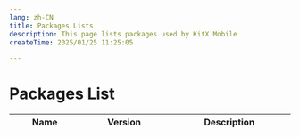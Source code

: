 ```yaml
---
lang: zh-CN
title: Packages Lists
description: This page lists packages used by KitX Mobile
createTime: 2025/01/25 11:25:05

---
```


<script setup>
import { h } from 'vue'

var icon_url = "https://shields.io/pub/v/";
var pub_url = "https://pub.flutter-io.cn/packages/";

const L = (props, _) => h(
    'tr',
    [
        h(
            'td',
            [
                h("a", {href: pub_url + props.n}, props.n)
            ]
        ),
        h(
            'td',
            [
                props.v,
                // h("br"),
                // h("a", {href: pub_url + props.n}, h("img", {src: icon_url + props.n + "?label=", alt: props.v}))
            ]
        ),
        h('td', props.u),
    ]
)
</script>

# Packages List

<table style="width: 100%; display: table;">
    <thead>
        <tr>
            <th>Name</th>
            <th>Version</th>
            <th>Description</th>
        </tr>
    </thead>
    <tbody>
        <!--Warn: Below contents are auto generated, don't touch it !-->
        <!--Begin PackagesTable-->
        <L n="badges" v="^3.1.2" u="A package for creating badges. Badges can be used for an additional marker for any widget, e.g. show a number of items in a shopping cart." />
        <L n="battery_plus" v="^5.0.3" u="Flutter plugin for accessing information about the battery state(full, charging, discharging)." />
        <L n="community_material_icon" v="^5.9.55" u="A community material design icon flutter packages based on https://materialdesignicons.com/" />
        <L n="concentric_transition" v="^1.0.3" u="Concentric Transition effect. Useful for onboarding, page transitions etc." />
        <L n="connectivity_plus" v="^5.0.2" u="Flutter plugin for discovering the state of the network (WiFi & mobile/cellular) connectivity on Android and iOS." />
        <L n="crypto" v="^3.0.3" u="Implementations of SHA, MD5, and HMAC cryptographic functions." />
        <L n="device_info_plus" v="^9.1.1" u="Flutter plugin providing detailed information about the device (make, model, etc.), and Android or iOS version the app is running on." />
        <L n="f_logs" v="^2.0.1" u="FLog provides quick &amp; simple logging solution. All logs are saved to the DB which can then be exported in files." />
        <L n="flutter" v="^3.3.0" u="Visit flutter.io to get started." />
        <L n="flutter_blue_plus" v="^1.31.15" u="Flutter plugin for connecting and communicationg with Bluetooth Low Energy devices, on Android, iOS, and MacOS." />
        <L n="flutter_chat_ui" v="^1.6.12" u="Actively maintained, community-driven chat UI implementation with an optional Firebase BaaS.
" />
        <L n="get" v="^4.6.6" u="Open screens/snackbars/dialogs without context, manage states and inject dependencies easily with GetX." />
        <L n="kitx_shared_dart" v="^3.24.10+6829-patch-1" u="A port of KitX.Shared in dart" />
        <L n="network_info_plus" v="^4.1.0" u="Flutter plugin for discovering information (e.g. WiFi details) of the network." />
        <L n="package_info_plus" v="^5.0.1" u="Flutter plugin for querying information about the application package, such as CFBundleVersion on iOS or versionCode on Android." />
        <L n="permission_handler" v="^11.3.0" u="Permission plugin for Flutter. This plugin provides a cross-platform (iOS, Android) API to request and check permissions." />
        <L n="sensors_plus" v="^4.0.2" u="Flutter plugin for accessing accelerometer, gyroscope, and magnetometer sensors." />
        <L n="shared_preferences" v="^2.2.2" u="Flutter plugin for reading and writing simple key-value pairs. Wraps NSUserDefaults on iOS and SharedPreferences on Android." />
        <L n="sliding_up_panel" v="^2.0.0+1" u="A draggable Flutter widget that makes implementing a SlidingUpPanel much easier!" />
        <L n="url_launcher" v="^6.2.5" u="Flutter plugin for launching a URL. Supports web, phone, SMS, and email schemes." />
        <L n="vibration" v="^1.8.4" u="A plugin for handling Vibration API on iOS, Android, and web." />
        <L n="wakelock_plus" v="^1.1.4" u="Plugin that allows you to keep the device screen awake, i.e. prevent the screen from sleeping on Android, iOS, macOS, Windows, Linux, and web." />
        <!--End PackagesTable-->
    </tbody>
</table>
